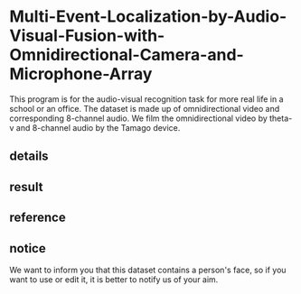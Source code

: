 # Multi-Event-Localization-by-Audio-Visual-Fusion-with-Omnidirectional-Camera-and-Microphone-Array

This program is for the audio-visual recognition task for more real life in a school or an office. The dataset is made up of omnidirectional video and corresponding 8-channel audio. We film the omnidirectional video by theta-v and 8-channel audio by the Tamago device.

## details

## result

## reference

## notice
We want to inform you that this dataset contains a person's face, so if you want to use or edit it, it is better to notify us of your aim.

